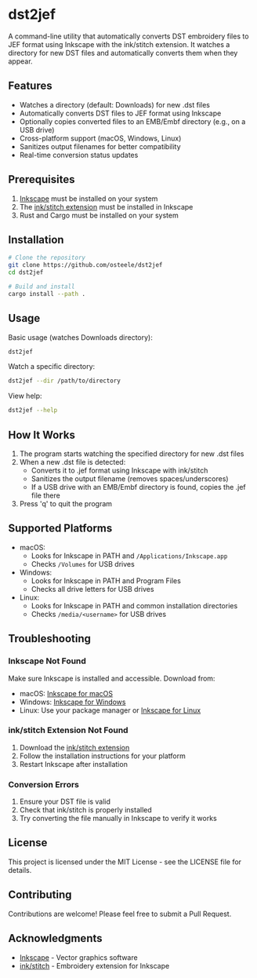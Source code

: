 # dst2jef

A command-line utility that automatically converts DST embroidery files to JEF
format using Inkscape with the ink/stitch extension. It watches a directory for
new DST files and automatically converts them when they appear.

## Features

- Watches a directory (default: Downloads) for new .dst files
- Automatically converts DST files to JEF format using Inkscape
- Optionally copies converted files to an EMB/Embf directory (e.g., on a USB
  drive)
- Cross-platform support (macOS, Windows, Linux)
- Sanitizes output filenames for better compatibility
- Real-time conversion status updates

## Prerequisites

1. [Inkscape](https://inkscape.org/) must be installed on your system
2. The [ink/stitch extension](https://inkstitch.org/) must be installed in
   Inkscape
3. Rust and Cargo must be installed on your system

## Installation

```bash
# Clone the repository
git clone https://github.com/osteele/dst2jef
cd dst2jef

# Build and install
cargo install --path .
```

## Usage

Basic usage (watches Downloads directory):

```bash
dst2jef
```

Watch a specific directory:

```bash
dst2jef --dir /path/to/directory
```

View help:

```bash
dst2jef --help
```

## How It Works

1. The program starts watching the specified directory for new .dst files
2. When a new .dst file is detected:
   - Converts it to .jef format using Inkscape with ink/stitch
   - Sanitizes the output filename (removes spaces/underscores)
   - If a USB drive with an EMB/Embf directory is found, copies the .jef file there
3. Press 'q' to quit the program

## Supported Platforms

- macOS:
  - Looks for Inkscape in PATH and `/Applications/Inkscape.app`
  - Checks `/Volumes` for USB drives
- Windows:
  - Looks for Inkscape in PATH and Program Files
  - Checks all drive letters for USB drives
- Linux:
  - Looks for Inkscape in PATH and common installation directories
  - Checks `/media/<username>` for USB drives

## Troubleshooting

### Inkscape Not Found

Make sure Inkscape is installed and accessible. Download from:
- macOS: [Inkscape for macOS][inkscape-mac]
- Windows: [Inkscape for Windows][inkscape-win]
- Linux: Use your package manager or [Inkscape for Linux][inkscape-linux]

### ink/stitch Extension Not Found

1. Download the [ink/stitch extension][inkstitch-install]
2. Follow the installation instructions for your platform
3. Restart Inkscape after installation

### Conversion Errors

1. Ensure your DST file is valid
2. Check that ink/stitch is properly installed
3. Try converting the file manually in Inkscape to verify it works

## License

This project is licensed under the MIT License - see the LICENSE file for details.

## Contributing

Contributions are welcome! Please feel free to submit a Pull Request.

## Acknowledgments

- [Inkscape](https://inkscape.org/) - Vector graphics software
- [ink/stitch](https://inkstitch.org/) - Embroidery extension for Inkscape

[inkscape-mac]: https://inkscape.org/release/1.4/mac-os-x/
[inkscape-win]: https://inkscape.org/release/1.4/windows/
[inkscape-linux]: https://inkscape.org/release/1.4/linux/
[inkstitch-install]: https://inkstitch.org/docs/install/
